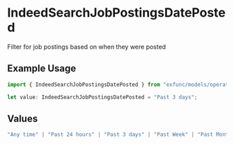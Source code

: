 # IndeedSearchJobPostingsDatePosted

Filter for job postings based on when they were posted

## Example Usage

```typescript
import { IndeedSearchJobPostingsDatePosted } from "exfunc/models/operations";

let value: IndeedSearchJobPostingsDatePosted = "Past 3 days";
```

## Values

```typescript
"Any time" | "Past 24 hours" | "Past 3 days" | "Past Week" | "Past Month"
```